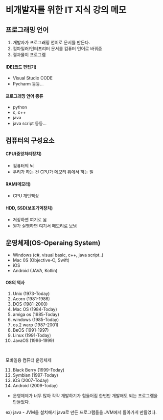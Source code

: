 # 비개발자를 위한 IT 지식 강의 메모
## 프로그래밍 언어

1. 개발자가 프로그래밍 언어로 문서를 만든다.
2. 컴파일러/인터프리터 문서를 컴퓨터 언어로 바꿔줌
3. 결과물이 프로그램

#### IDE(코드 편집기)
- Visual Studio CODE
- Pycharm
등등...

#### 프로그래밍 언어 종류
- python
- c, c++
- java
- java script 등등...

## 컴퓨터의 구성요소

#### CPU(중앙처리장치)
- 컴퓨터의 뇌
- 우리가 하는 건 CPU가 메모리 위에서 하는 일
#### RAM(메모리)
- CPU 개인책상

#### HDD, SSD(보조기억장치)
- 저장하면 여기로 옴
- 뭔가 실행하면 여기서 메모리로 보냄

## 운영체제(OS-Operaing System)
- Windows
(c#, visual basic, c++, java script..)
- Mac 0S
(Objective-C, Swift)
- iOS
- Android
(JAVA, Kotlin)

#### OS의 역사
1. Unix (1973-Today)
2. Acorn (1981-1986)
3. DOS (1981-2000)
4. Mac OS (1984-Today)
5. amiga os (1985-Today)
6. windows (1985-Today)
7. os.2 warp (1987-2001)
8. BeOS (1991-1997)
9. Linux (1991-Today)
10. JavaOS (1996-1999)
<br/>

모바일용 컴퓨터 운영체제

11. Black Berry (1999-Today)
12. Symbian (1997-Today)
13. iOS (2007-Today)
14. Android (2009-Today)

- 운영체제가 너무 많아 각각 개발하기가 힘들어짐
한번만 개발해도 되는 프로그램을 만들었다.

ex) java - JVM을 설치해서 java로 만든 프로그램들을 JVM에서 돌아가게 만들었다.